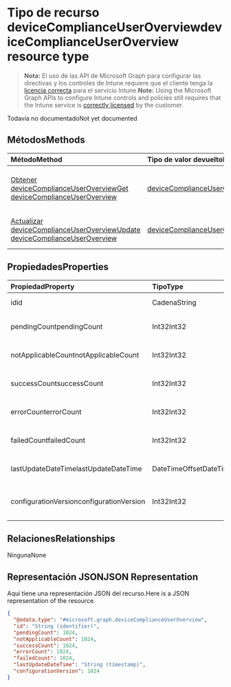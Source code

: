 # <a name="devicecomplianceuseroverview-resource-type"></a><span data-ttu-id="60dd5-101">Tipo de recurso deviceComplianceUserOverview</span><span class="sxs-lookup"><span data-stu-id="60dd5-101">deviceComplianceUserOverview resource type</span></span>

> <span data-ttu-id="60dd5-102">**Nota:** El uso de las API de Microsoft Graph para configurar las directivas y los controles de Intune requiere que el cliente tenga la [licencia correcta](https://go.microsoft.com/fwlink/?linkid=839381) para el servicio Intune.</span><span class="sxs-lookup"><span data-stu-id="60dd5-102">**Note:** Using the Microsoft Graph APIs to configure Intune controls and policies still requires that the Intune service is [correctly licensed](https://go.microsoft.com/fwlink/?linkid=839381) by the customer.</span></span>

<span data-ttu-id="60dd5-103">Todavía no documentado</span><span class="sxs-lookup"><span data-stu-id="60dd5-103">Not yet documented</span></span>
## <a name="methods"></a><span data-ttu-id="60dd5-104">Métodos</span><span class="sxs-lookup"><span data-stu-id="60dd5-104">Methods</span></span>
|<span data-ttu-id="60dd5-105">Método</span><span class="sxs-lookup"><span data-stu-id="60dd5-105">Method</span></span>|<span data-ttu-id="60dd5-106">Tipo de valor devuelto</span><span class="sxs-lookup"><span data-stu-id="60dd5-106">Return Type</span></span>|<span data-ttu-id="60dd5-107">Descripción</span><span class="sxs-lookup"><span data-stu-id="60dd5-107">Description</span></span>|
|:---|:---|:---|
|[<span data-ttu-id="60dd5-108">Obtener deviceComplianceUserOverview</span><span class="sxs-lookup"><span data-stu-id="60dd5-108">Get deviceComplianceUserOverview</span></span>](../api/intune_deviceconfig_devicecomplianceuseroverview_get.md)|[<span data-ttu-id="60dd5-109">deviceComplianceUserOverview</span><span class="sxs-lookup"><span data-stu-id="60dd5-109">deviceComplianceUserOverview</span></span>](../resources/intune_deviceconfig_devicecomplianceuseroverview.md)|<span data-ttu-id="60dd5-110">Lea las propiedades y las relaciones del objeto [deviceComplianceUserOverview](../resources/intune_deviceconfig_devicecomplianceuseroverview.md).</span><span class="sxs-lookup"><span data-stu-id="60dd5-110">Read properties and relationships of the [deviceComplianceUserOverview](../resources/intune_deviceconfig_devicecomplianceuseroverview.md) object.</span></span>|
|[<span data-ttu-id="60dd5-111">Actualizar deviceComplianceUserOverview</span><span class="sxs-lookup"><span data-stu-id="60dd5-111">Update deviceComplianceUserOverview</span></span>](../api/intune_deviceconfig_devicecomplianceuseroverview_update.md)|[<span data-ttu-id="60dd5-112">deviceComplianceUserOverview</span><span class="sxs-lookup"><span data-stu-id="60dd5-112">deviceComplianceUserOverview</span></span>](../resources/intune_deviceconfig_devicecomplianceuseroverview.md)|<span data-ttu-id="60dd5-113">Actualice las propiedades de un objeto [deviceComplianceUserOverview](../resources/intune_deviceconfig_devicecomplianceuseroverview.md).</span><span class="sxs-lookup"><span data-stu-id="60dd5-113">Update the properties of a [deviceComplianceUserOverview](../resources/intune_deviceconfig_devicecomplianceuseroverview.md) object.</span></span>|

## <a name="properties"></a><span data-ttu-id="60dd5-114">Propiedades</span><span class="sxs-lookup"><span data-stu-id="60dd5-114">Properties</span></span>
|<span data-ttu-id="60dd5-115">Propiedad</span><span class="sxs-lookup"><span data-stu-id="60dd5-115">Property</span></span>|<span data-ttu-id="60dd5-116">Tipo</span><span class="sxs-lookup"><span data-stu-id="60dd5-116">Type</span></span>|<span data-ttu-id="60dd5-117">Descripción</span><span class="sxs-lookup"><span data-stu-id="60dd5-117">Description</span></span>|
|:---|:---|:---|
|<span data-ttu-id="60dd5-118">id</span><span class="sxs-lookup"><span data-stu-id="60dd5-118">id</span></span>|<span data-ttu-id="60dd5-119">Cadena</span><span class="sxs-lookup"><span data-stu-id="60dd5-119">String</span></span>|<span data-ttu-id="60dd5-120">Clave de la entidad.</span><span class="sxs-lookup"><span data-stu-id="60dd5-120">Key of the entity.</span></span>|
|<span data-ttu-id="60dd5-121">pendingCount</span><span class="sxs-lookup"><span data-stu-id="60dd5-121">pendingCount</span></span>|<span data-ttu-id="60dd5-122">Int32</span><span class="sxs-lookup"><span data-stu-id="60dd5-122">Int32</span></span>|<span data-ttu-id="60dd5-123">Número de usuarios pendientes</span><span class="sxs-lookup"><span data-stu-id="60dd5-123">Number of pending Users</span></span>|
|<span data-ttu-id="60dd5-124">notApplicableCount</span><span class="sxs-lookup"><span data-stu-id="60dd5-124">notApplicableCount</span></span>|<span data-ttu-id="60dd5-125">Int32</span><span class="sxs-lookup"><span data-stu-id="60dd5-125">Int32</span></span>|<span data-ttu-id="60dd5-126">Número de usuarios no aplicables</span><span class="sxs-lookup"><span data-stu-id="60dd5-126">Number of not applicable users.</span></span>|
|<span data-ttu-id="60dd5-127">successCount</span><span class="sxs-lookup"><span data-stu-id="60dd5-127">successCount</span></span>|<span data-ttu-id="60dd5-128">Int32</span><span class="sxs-lookup"><span data-stu-id="60dd5-128">Int32</span></span>|<span data-ttu-id="60dd5-129">Número de usuarios correctos</span><span class="sxs-lookup"><span data-stu-id="60dd5-129">Number of succeeded Users</span></span>|
|<span data-ttu-id="60dd5-130">errorCount</span><span class="sxs-lookup"><span data-stu-id="60dd5-130">errorCount</span></span>|<span data-ttu-id="60dd5-131">Int32</span><span class="sxs-lookup"><span data-stu-id="60dd5-131">Int32</span></span>|<span data-ttu-id="60dd5-132">Número de usuarios con error</span><span class="sxs-lookup"><span data-stu-id="60dd5-132">Number of error Users</span></span>|
|<span data-ttu-id="60dd5-133">failedCount</span><span class="sxs-lookup"><span data-stu-id="60dd5-133">failedCount</span></span>|<span data-ttu-id="60dd5-134">Int32</span><span class="sxs-lookup"><span data-stu-id="60dd5-134">Int32</span></span>|<span data-ttu-id="60dd5-135">Número de usuarios erróneos</span><span class="sxs-lookup"><span data-stu-id="60dd5-135">Number of failed Users</span></span>|
|<span data-ttu-id="60dd5-136">lastUpdateDateTime</span><span class="sxs-lookup"><span data-stu-id="60dd5-136">lastUpdateDateTime</span></span>|<span data-ttu-id="60dd5-137">DateTimeOffset</span><span class="sxs-lookup"><span data-stu-id="60dd5-137">DateTimeOffset</span></span>|<span data-ttu-id="60dd5-138">Última hora de actualización</span><span class="sxs-lookup"><span data-stu-id="60dd5-138">Last update time</span></span>|
|<span data-ttu-id="60dd5-139">configurationVersion</span><span class="sxs-lookup"><span data-stu-id="60dd5-139">configurationVersion</span></span>|<span data-ttu-id="60dd5-140">Int32</span><span class="sxs-lookup"><span data-stu-id="60dd5-140">Int32</span></span>|<span data-ttu-id="60dd5-141">Versión de la directiva para esa información general</span><span class="sxs-lookup"><span data-stu-id="60dd5-141">Version of the policy for that overview</span></span>|

## <a name="relationships"></a><span data-ttu-id="60dd5-142">Relaciones</span><span class="sxs-lookup"><span data-stu-id="60dd5-142">Relationships</span></span>
<span data-ttu-id="60dd5-143">Ninguna</span><span class="sxs-lookup"><span data-stu-id="60dd5-143">None</span></span>
## <a name="json-representation"></a><span data-ttu-id="60dd5-144">Representación JSON</span><span class="sxs-lookup"><span data-stu-id="60dd5-144">JSON Representation</span></span>
<span data-ttu-id="60dd5-145">Aquí tiene una representación JSON del recurso.</span><span class="sxs-lookup"><span data-stu-id="60dd5-145">Here is a JSON representation of the resource.</span></span>
<!--{
  "blockType": "resource",
  "baseType": "microsoft.graph.entity",
  "keyProperty": "id",
  "@odata.type": "microsoft.graph.deviceComplianceUserOverview"
}-->
``` json
{
  "@odata.type": "#microsoft.graph.deviceComplianceUserOverview",
  "id": "String (identifier)",
  "pendingCount": 1024,
  "notApplicableCount": 1024,
  "successCount": 1024,
  "errorCount": 1024,
  "failedCount": 1024,
  "lastUpdateDateTime": "String (timestamp)",
  "configurationVersion": 1024
}
```








